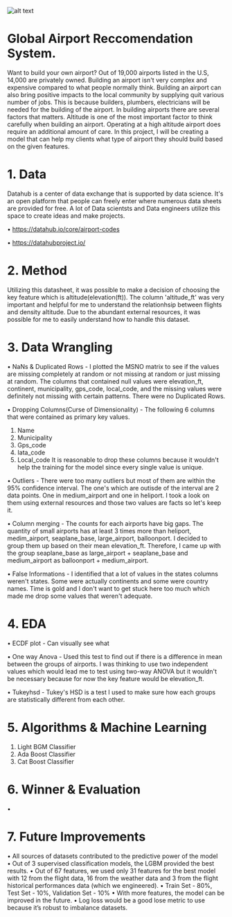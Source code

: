 ![alt text](https://live.staticflickr.com/65535/48431984232_f801bfcef9_b.jpg)

# Global Airport Reccomendation System.

Want to build your own airport? Out of 19,000 airports listed in the U.S, 14,000 are privately owned. Building an airport isn't very complex and expensive compared to what people normally think. Building an airport can also bring positive impacts to the local community by supplying quit various number of jobs. This is because builders, plumbers, electricians will be needed for the building of the airport. In building airports there are several factors that matters. Altitude is one of the most important factor to think carefully when building an airport. Operating at a high altitude airport does require an additional amount of care. In this project, I will be creating a model that can help my clients what type of airport they should build based on the given features.


# 1. Data 
Datahub is a center of data exchange that is supported by data science. It's an open platform that people can freely enter where numerous data sheets are provided for free. A lot of Data scientsts and Data engineers utilize this space to create ideas and make projects. 

• https://datahub.io/core/airport-codes

• https://datahubproject.io/

# 2. Method

Utilizing this datasheet, it was possible to make a decision of choosing the key feature which is altitude(elevation(ft)). The column 'altitude_ft' was very important and helpful for me to understand the relationhsip between flights and density altitude. Due to the abundant external resources, it was possible for me to easily understand how to handle this dataset. 

# 3. Data Wrangling

• NaNs & Duplicated Rows - I plotted the MSNO matrix to see if the values are missing completely at random or not missing at random or just missing at random. The columns that contained null values were elevation_ft, continent, municipality, gps_code, local_code, and the missing values were definitely not missing with certain patterns. There were no Duplicated Rows. 

• Dropping Columns(Curse of Dimensionality) - The following 6 columns that were contained as primary key values. 
1. Name
2. Municipality
3. Gps_code
4. Iata_code
5. Local_code
It is reasonable to drop these columns because it wouldn't help the training for the model since every single value is unique.

• Outliers - There were too many outliers but most of them are within the 95% confidence interval. The one's which are outisde of the interval are 2 data points. One in medium_airport and one in heliport. I took a look on them using external resources and those two values are facts so let's keep it.

• Column merging - The counts for each airports have big gaps. The quantity of small airports has at least 3 times more than heliport, medim_airport, seaplane_base, large_airport, balloonport. I decided to group them up based on their mean elevation_ft. Therefore, I came up with the group seaplane_base as large_airport + seaplane_base and medium_airport as balloonport + medium_airport.

• False Informations - I identified that a lot of values in the states columns weren't states. Some were actually continents and some were country names. Time is gold and I don't want to get stuck here too much which made me drop some values that weren't adequate.


# 4. EDA
• ECDF plot - Can visually see what 

• One way Anova - Used this test to find out if there is a difference in mean between the groups of airports. I was thinking to use two independent values which would lead me to test using two-way ANOVA but it wouldn't be necessary because for now the key feature would be elevation_ft.

• Tukeyhsd - Tukey's HSD is a test I used to make sure how each groups are statistically different from each other.


# 5. Algorithms & Machine Learning
1. Light BGM Classifier
2. Ada Boost Classifier
3. Cat Boost Classifier


# 6. Winner & Evaluation
• 


# 7. Future Improvements  
• All sources of datasets contributed to the predictive power of the model
• Out of 3 supervised classification models, the LGBM  provided the best results.
• Out of 67 features, we used only 31 features for the best model with 12 from the flight data, 16 from the weather data and 3 from the flight historical     performances data (which we engineered).
• Train Set - 80%, Test Set - 10%, Validation Set - 10%
• With more features, the model can be improved in the future.
• Log loss would be a good lose metric to use because it’s robust to imbalance datasets.






